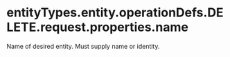 # entityTypes.entity.operationDefs.DELETE.request.properties.name

Name of desired entity. Must supply name or identity.

